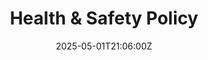 ---
title: Health & Safety Policy
linkTitle: Health & Safety Policy
date: '2025-05-01T21:06:00Z'
weight: 1
description: Green Orbit Digital prioritizes health and safety by providing a safe
  work environment, preventing accidents, promoting health awareness, and ensuring
  compliance with regulations. Responsibilities are shared between management and
  employees, with a focus on risk management, emergency preparedness, and continuous
  improvement.
draft: false
ref: health--safety-policy
---